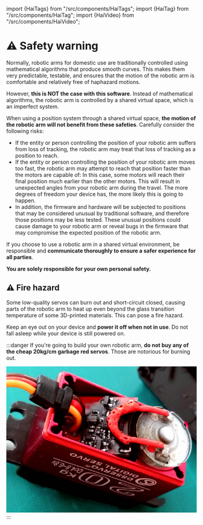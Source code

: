 ﻿---
sidebar_position: 5
---
import {HaiTags} from "/src/components/HaiTags";
import {HaiTag} from "/src/components/HaiTag";
import {HaiVideo} from "/src/components/HaiVideo";

# ⚠️ Safety warning

Normally, robotic arms for domestic use are traditionally controlled using mathematical algorithms that produce smooth curves.
This makes them very predictable, testable, and ensures that the motion of the robotic arm is comfortable and relatively free of haphazard motions.

However, **this is NOT the case with this software**. Instead of mathematical algorithms, the robotic arm is controlled by a shared virtual space,
which is an imperfect system.

When using a position system through a shared virtual space, **the motion of the robotic arm will not benefit from these safeties**.
Carefully consider the following risks:
- If the entity or person controlling the position of your robotic arm suffers from loss of tracking, the robotic arm may treat that loss of tracking as a position to reach.
- If the entity or person controlling the position of your robotic arm moves too fast, the robotic arm may attempt to reach that position faster than the motors are capable of:
  In this case, some motors will reach their final position much earlier than the other motors.
  This will result in unexpected angles from your robotic arm during the travel. The more degrees of freedom your device has, the more likely this is going to happen.
- In addition, the firmware and hardware will be subjected to positions that may be considered unusual by traditional software, and therefore those positions may be less tested.
  These unusual positions could cause damage to your robotic arm or reveal bugs in the firmware that may compromise the expected position of the robotic arm.

If you choose to use a robotic arm in a shared virtual environment, be responsible and **communicate thoroughly to ensure a safer experience
for all parties**.

**You are solely responsible for your own personal safety.**

## ⚠️ Fire hazard

Some low-quality servos can burn out and short-circuit closed, causing parts of the robotic arm to heat up even beyond the glass transition temperature
of some 3D-printed materials. This can pose a fire hazard.

Keep an eye out on your device and **power it off when not in use**. Do not fall asleep while your device is still powered on.

:::danger
If you're going to build your own robotic arm, **do not buy any of the cheap 20kg/cm garbage red servos**. Those are notorious for burning out.

![servo_burn.jpg](img/servo_burn.jpg)
:::
